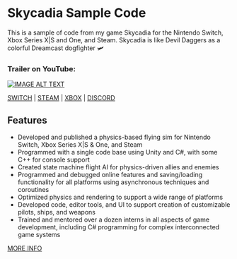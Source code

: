 # Skycadia Sample Code

This is a sample of code from my game Skycadia for the Nintendo Switch, Xbox Series X|S and One, and Steam. Skycadia is like Devil Daggers as a colorful Dreamcast dogfighter 🛩

### Trailer on YouTube:
[![IMAGE ALT TEXT](http://img.youtube.com/vi/gDtXkr43mto/0.jpg)](http://www.youtube.com/watch?v=gDtXkr43mto "Video Title")

[SWITCH](http://bit.ly/3RDHXxF) | [STEAM](http://bit.ly/32S03G2) | [XBOX](http://bit.ly/3aYlCsF) | [DISCORD](http://discord.gg/WKfCXKnh5b)

## Features
- Developed and published a physics-based flying sim for Nintendo Switch, Xbox Series X|S & One, and Steam
- Programmed with a single code base using Unity and C#, with some C++ for console support
- Created state machine flight AI for physics-driven allies and enemies
- Programmed and debugged online features and saving/loading functionality for all platforms using asynchronous techniques and coroutines
- Optimized physics and rendering to support a wide range of platforms
- Developed code, editor tools, and UI to support creation of customizable pilots, ships, and weapons
- Trained and mentored over a dozen interns in all aspects of game development, including C# programming for complex interconnected game systems

[MORE INFO](https://iansnyder.games/#studionisse)
